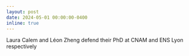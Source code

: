 ```yaml
---
layout: post
date: 2024-05-01 00:00:00-0400
inline: true
---
```


Laura Calem and Léon Zheng defend their PhD at CNAM and ENS Lyon respectively
